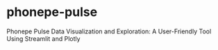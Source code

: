 # phonepe-pulse
Phonepe Pulse Data Visualization and Exploration: A User-Friendly Tool Using Streamlit and Plotly
